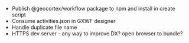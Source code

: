 -   Publish @geocortex/workflow package to npm and install in create script
-   Consume activities.json in GXWF designer
-   Handle duplicate file name
-   HTTPS dev server - any way to improve DX? open browser to bundle?
